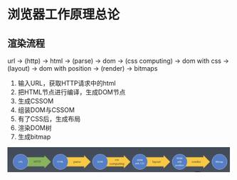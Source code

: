 # 浏览器工作原理总论

## 渲染流程

url -> (http) -> html -> (parse) -> dom -> (css computing) -> dom with css -> (layout) -> dom with position -> (render) -> bitmaps

1. 输入URL，获取HTTP请求中的html
2. 把HTML节点进行编译，生成DOM节点
3. 生成CSSOM
4. 组装DOM与CSSOM
5. 有了CSS后，生成布局
6. 渲染DOM树
7. 生成bitmap


<img src='./image/01.jpg' width='500' />